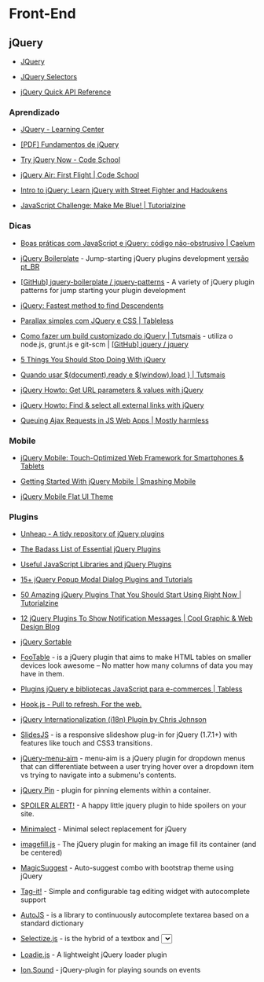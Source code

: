 # Front-End

## jQuery

* [JQuery](http://jquery.com/)

* [JQuery Selectors](http://www.w3schools.com/jquery/jquery_ref_selectors.asp)

* [jQuery Quick API Reference](http://oscarotero.com/jquery/)


### Aprendizado

* [JQuery - Learning Center](http://learn.jquery.com/)

* [[PDF] Fundamentos de jQuery](http://herberthamaral.com/jquery-fundamentals-book-pt-BR.pdf)

* [Try jQuery Now - Code School](http://try.jquery.com/)

* [jQuery Air: First Flight | Code School](http://www.codeschool.com/courses/jquery-air-first-flight)

* [Intro to jQuery: Learn jQuery with Street Fighter and Hadoukens](http://www.thinkful.com/learn/intro-to-jquery)

* [JavaScript Challenge: Make Me Blue! | Tutorialzine](http://tutorialzine.com/2014/05/javascript-challenge-make-me-blue/)


### Dicas

* [Boas práticas com JavaScript e jQuery: código não-obstrusivo | Caelum](http://blog.caelum.com.br/boas-praticas-com-javascript-e-jquery-codigo-nao-obstrusivo/)

* [jQuery Boilerplate](http://jqueryboilerplate.com/) - Jump-starting jQuery plugins development [versão pt_BR](http://br.jqueryboilerplate.com/)

* [[GitHub] jquery-boilerplate / jquery-patterns](https://github.com/jquery-boilerplate/jquery-patterns) - A variety of jQuery plugin patterns for jump starting your plugin development

* [jQuery: Fastest method to find Descendents](http://aahacreative.com/2010/07/19/jquery-fastest-method-find-descendents/)

* [Parallax simples com JQuery e CSS | Tableless](http://tableless.com.br/parallax-simples-com-jquery-e-css/)

* [Como fazer um build customizado do jQuery | Tutsmais](http://tutsmais.com.br/blog/jquery/como-fazer-um-build-do-jquery/) - utiliza o node.js, grunt.js e git-scm | [[GitHub] jquery / jquery](https://github.com/jquery/jquery)

* [5 Things You Should Stop Doing With jQuery](http://flippinawesome.org/2013/05/06/5-things-you-should-stop-doing-with-jquery/)

* [Quando usar $(document).ready e $(window).load } | Tutsmais](http://tutsmais.com.br/blog/jquery/quando-usar-document-read-jqueryy-e-window-load/)

* [jQuery Howto: Get URL parameters & values with jQuery](http://jquery-howto.blogspot.co.uk/2009/09/get-url-parameters-values-with-jquery.html)

* [jQuery Howto: Find & select all external links with jQuery](http://jquery-howto.blogspot.co.uk/2009/06/find-select-all-external-links-with.html)

* [Queuing Ajax Requests in JS Web Apps | Mostly harmless](http://blog.alexmaccaw.com/queuing-ajax-requests)


### Mobile

* [jQuery Mobile: Touch-Optimized Web Framework for Smartphones & Tablets](http://jquerymobile.com/)

* [Getting Started With jQuery Mobile | Smashing Mobile](http://mobile.smashingmagazine.com/2013/03/31/getting-started-jquery-mobile/)

* [jQuery Mobile Flat UI Theme](https://github.com/ququplay/jquery-mobile-flat-ui-theme)


### Plugins

* [Unheap - A tidy repository of jQuery plugins](http://www.unheap.com/)

* [The Badass List of Essential jQuery Plugins](http://hasinhayder.github.io/essential-jquery-plugins/)

* [Useful JavaScript Libraries and jQuery Plugins](http://coding.smashingmagazine.com/2012/09/23/useful-javascript-libraries-jquery-plugins-web-developers/)

* [15+ jQuery Popup Modal Dialog Plugins and Tutorials](http://choosedaily.com/1178/15-jquery-popup-modal-dialog-plugins-tutorials/)

* [50 Amazing jQuery Plugins That You Should Start Using Right Now | Tutorialzine](http://tutorialzine.com/2013/04/50-amazing-jquery-plugins/)

* [12 jQuery Plugins To Show Notification Messages | Cool Graphic & Web Design Blog](http://bashooka.com/coding/jquery-plugins-to-show-notification-messages/)

* [jQuery Sortable](http://johnny.github.com/jquery-sortable/)

* [FooTable](http://fooplugins.com/plugins/footable-jquery/) - is a jQuery plugin that aims to make HTML tables on smaller devices look awesome – No matter how many columns of data you may have in them.

* [Plugins jQuery e bibliotecas JavaScript para e-commerces | Tabless](http://tableless.com.br/plugins-jquery-e-bibliotecas-javascript-para-e-commerces/)

* [Hook.js - Pull to refresh. For the web.](http://usehook.com/)

* [jQuery Internationalization (i18n) Plugin by Chris Johnson](https://github.com/edgeui/i18n.js)

* [SlidesJS](http://slidesjs.com/) - is a responsive slideshow plug-in for jQuery (1.7.1+) with features like touch and CSS3 transitions. 

* [jQuery-menu-aim](https://github.com/kamens/jQuery-menu-aim) - menu-aim is a jQuery plugin for dropdown menus that can differentiate between a user trying hover over a dropdown item vs trying to navigate into a submenu's contents.

* [jQuery Pin](http://webpop.github.com/jquery.pin/) - plugin for pinning elements within a container.

* [SPOILER ALERT!](http://joshbuddy.github.io/spoiler-alert/) - A happy little jquery plugin to hide spoilers on your site.

* [Minimalect](http://groenroos.github.io/minimalect/) - Minimal select replacement for jQuery

* [imagefill.js](http://johnpolacek.github.io/imagefill.js/) - The jQuery plugin for making an image fill its container (and be centered)

* [MagicSuggest](http://nicolasbize.github.com/magicsuggest/) - Auto-suggest combo with bootstrap theme using jQuery

* [Tag-it!](http://aehlke.github.io/tag-it/) - Simple and configurable tag editing widget with autocomplete support

* [AutoJS](http://atmb4u.github.io/AutoJS/) - is a library to continuously autocomplete textarea based on a standard dictionary

* [Selectize.js](http://brianreavis.github.io/selectize.js/) - is the hybrid of a textbox and <select> box. It's jQuery-based and it's useful for tagging, contact lists, country selectors, and so on.

* [Loadie.js](http://9elements.github.io/loadie.js/) - A lightweight jQuery loader plugin

* [Ion.Sound](http://ionden.com/a/plugins/ion.sound/en.html) - jQuery-plugin for playing sounds on events


